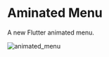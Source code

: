 # Aminated Menu

A new Flutter animated menu.

![animated_menu](https://user-images.githubusercontent.com/54769925/115982541-960e8980-a5b9-11eb-9ad2-c3d27073933b.gif)
